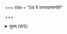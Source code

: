+++
title = "04 ये उत्तरादास्यन्देते"

+++
<details><summary>मूलम् (WS)</summary>

ये उत्तरादास्यन्देते गावी स्वऋषभे इव ।  
कृणोम्यर्वणी अहमश्ववारादणीयसी ॥ ४ ॥
</details>